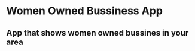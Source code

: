 Women Owned Bussiness App
=====================================

App that shows women owned bussines in your area
--------------------------------------------------


